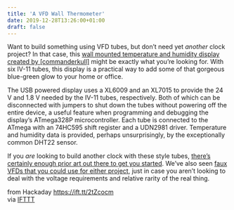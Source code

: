 ```yaml
---
title: 'A VFD Wall Thermometer'
date: 2019-12-28T13:26:00+01:00
draft: false
---
```


Want to build something using VFD tubes, but don’t need yet _another_ clock project? In that case, this [wall mounted temperature and humidity display created by \[commanderkull\]](https://imgur.com/a/VfKWqYv) might be exactly what you’re looking for. With six IV-11 tubes, this display is a practical way to add some of that gorgeous blue-green glow to your home or office.

The USB powered display uses a XL6009 and an XL7015 to provide the 24 V and 1.8 V needed by the IV-11 tubes, respectively. Both of which can be disconnected with jumpers to shut down the tubes without powering off the entire device, a useful feature when programming and debugging the display’s ATmega328P microcontroller. Each tube is connected to the ATmega with an 74HC595 shift register and a UDN2981 driver. Temperature and humidity data is provided, perhaps unsurprisingly, by the exceptionally common DHT22 sensor.

If you _are_ looking to build another clock with these style tubes, [there’s certainly enough prior art out there to get you started](https://hackaday.com/2013/03/02/vfd-tube-clock-built-using-protoboard-and-free-formed-psu/). We’ve also seen [faux VFDs that you could use for either project](https://hackaday.com/2018/03/26/its-a-nixie-its-a-vfd-no-its-a-custom-led-display-in-a-tube/), just in case you aren’t looking to deal with the voltage requirements and relative rarity of the real thing.

  
  
from Hackaday https://ift.tt/2tZcocm  
via [IFTTT](https://ifttt.com/?ref=da&site=blogger)